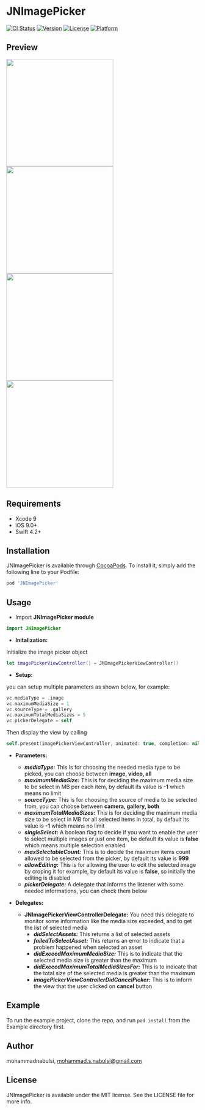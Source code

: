 # JNImagePicker

[![CI Status](https://img.shields.io/travis/mohammadnabulsi/JNImagePicker.svg?style=flat)](https://travis-ci.org/mohammadnabulsi/JNImagePicker)
[![Version](https://img.shields.io/cocoapods/v/JNImagePicker.svg?style=flat)](https://cocoapods.org/pods/JNImagePicker)
[![License](https://img.shields.io/cocoapods/l/JNImagePicker.svg?style=flat)](https://cocoapods.org/pods/JNImagePicker)
[![Platform](https://img.shields.io/cocoapods/p/JNImagePicker.svg?style=flat)](https://cocoapods.org/pods/JNImagePicker)

## Preview
<img src="https://github.com/JNDisrupter/JNImagePicker/blob/update-readmeFile/Images/recentContent.png" width="280"/> <img src="https://github.com/JNDisrupter/JNImagePicker/blob/update-readmeFile/Images/favoriteContent.png" width="280"/> <img src="https://github.com/JNDisrupter/JNImagePicker/blob/update-readmeFile/Images/albumsSwitcher.png" width="280"/> <img src="https://github.com/JNDisrupter/JNImagePicker/blob/update-readmeFile/Images/selections.png" width="280"/>

## Requirements

- Xcode 9
- iOS 9.0+
- Swift 4.2+

## Installation

JNImagePicker is available through [CocoaPods](https://cocoapods.org). To install
it, simply add the following line to your Podfile:

```ruby
pod 'JNImagePicker'
```
## Usage

- Import **JNImagePicker module**
```swift
import JNImagePicker
```
- **Initalization:**

Initialize the image picker object

```swift
let imagePickerViewController() = JNImagePickerViewController()
```

- **Setup:**

you can setup multiple parameters as shown below, for example:
```swift
vc.mediaType = .image
vc.maximumMediaSize = 1
vc.sourceType = .gallery
vc.maximumTotalMediaSizes = 5
vc.pickerDelegate = self
```

Then display the view by calling
```swift
self.present(imagePickerViewController, animated: true, completion: nil)
```

  - **Parameters:**
    - ***mediaType:***
  This is for choosing the needed media type to be picked, you can choose between **image, video, all**
    - ***maximumMediaSize:***
  This is for deciding the maximum media size to be select in MB per each item, by default its value is **-1** which means no limit
    - ***sourceType:***
  This is for choosing the source of media to be selected from, you can choose between **camera, gallery, both**
    - ***maximumTotalMediaSizes:***
  This is for deciding the maximum media size to be select in MB for all selected items in total, by default its value is **-1** which means no limit
    - ***singleSelect:***
  A boolean flag to decide if you want to enable the user to select multiple images or just one item, be default its value is **false** which means multiple selection enabled
    - ***maxSelectableCount:***
  This is to decide the maximum items count allowed to be selected from the picker, by default its value is **999**
    - ***allowEditing:***
    This is for allowing the user to edit the selected image by croping it for example, by default its value is **false**, so initially the editing is disabled
    - ***pickerDelegate:***
  A delegate that informs the listener with some needed informations, you can check them below

- **Delegates:**
  - **JNImagePickerViewControllerDelegate:**
  You need this delegate to monitor some information like the media size exceeded, and to get the list of selected media
    - ***didSelectAssets:***
    This returns a list of selected assets
    - ***failedToSelectAsset:***
    This returns an error to indicate that a problem happened when selected an asset
    - ***didExceedMaximumMediaSize:***
    This is to indicate that the selected media size is greater than the maximum
    - ***didExceedMaximumTotalMediaSizesFor:***
    This is to indicate that the total size of the selected media is greater than the maximum
    - ***imagePickerViewControllerDidCancelPicker:***
    This is to inform the view that the user clicked on **cancel** button
## Example

To run the example project, clone the repo, and run `pod install` from the Example directory first.

## Author

mohammadnabulsi, mohammad.s.nabulsi@gmail.com

## License

JNImagePicker is available under the MIT license. See the LICENSE file for more info.
